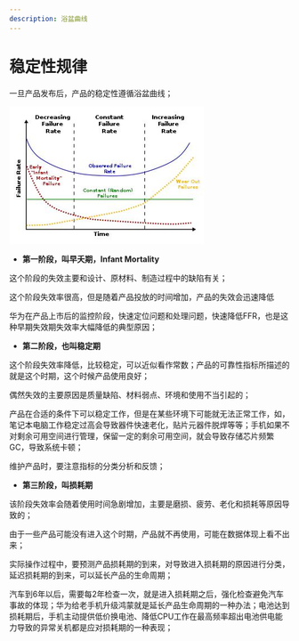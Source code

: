```yaml
---
description: 浴盆曲线
---
```


# 稳定性规律

一旦产品发布后，产品的稳定性遵循浴盆曲线；

![&#x6D74;&#x76C6;&#x66F2;&#x7EBF;](../.gitbook/assets/image%20%2831%29%20%281%29.png)

* **第一阶段，叫早夭期，Infant Mortality**

这个阶段的失效主要和设计、原材料、制造过程中的缺陷有关；

这个阶段失效率很高，但是随着产品投放的时间增加，产品的失效会迅速降低

华为在产品上市后的监控阶段，快速定位问题和处理问题，快速降低FFR，也是这种早期失效期失效率大幅降低的典型原因；

* **第二阶段，也叫稳定期**

这个阶段失效率降低，比较稳定，可以近似看作常数；产品的可靠性指标所描述的就是这个时期，这个时候产品使用良好；

偶然失效的主要原因是质量缺陷、材料弱点、环境和使用不当引起的；

产品在合适的条件下可以稳定工作，但是在某些环境下可能就无法正常工作，如，笔记本电脑工作稳定过高会导致器件快速老化，贴片元器件脱焊等等；手机如果不对剩余可用空间进行管理，保留一定的剩余可用空间，就会导致存储芯片频繁GC，导致系统卡顿；

维护产品时，要注意指标的分类分析和反馈；

* **第三阶段，叫损耗期**

该阶段失效率会随着使用时间急剧增加，主要是磨损、疲劳、老化和损耗等原因导致的；

由于一些产品可能没有进入这个时期，产品就不再使用，可能在数据体现上看不出来；

实际操作过程中，要预测产品损耗期的到来，对导致进入损耗期的原因进行分类，延迟损耗期的到来，可以延长产品的生命周期；

汽车到6年以后，需要每2年检查一次，就是进入损耗期之后，强化检查避免汽车事故的体现；华为给老手机升级鸿蒙就是延长产品生命周期的一种办法；电池达到损耗期后，手机主动提供低价换电池、降低CPU工作在最高频率超出电池供电能力导致的异常关机都是应对损耗期的一种表现；


